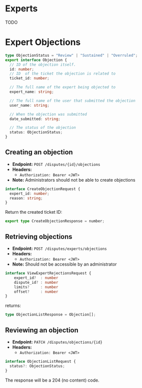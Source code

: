 # Experts

TODO

# Expert Objections

```ts
type ObjectionStatus = "Review" | "Sustained" | "Overruled";
export interface Objection {
  // ID of the objection itself.
  id: number;
  // ID  of the ticket the objection is related to
  ticket_id: number;

  // The full name of the expert being objected to
  expert_name: string;

  // The full name of the user that submitted the objection
  user_name: string;

  // When the objection was submitted
  date_submitted: string;

  // The status of the objection
  status: ObjectionStatus;
}
```

## Creating an objection

- **Endpoint:** `POST /disputes/{id}/objections`
- **Headers:**
  - `Authorization: Bearer <JWT>`
- **Note:** Administrators should not be able to create objections

```ts
interface CreateObjectionRequest {
  expert_id: number;
  reason: string;
}
```

Return the created ticket ID:

```ts
export type CreateObjectionResponse = number;
```

## Retrieving objections

- **Endpoint:** `POST /disputes/experts/objections`
- **Headers:**
  - `Authorization: Bearer <JWT>`
- **Note:** Should not be accessible by an administrator
```ts
interface ViewExpertRejectionsRequest {
	expert_id?  : number
	dispute_id? : number
	limits?     : number   
	offset?     : number 
}
```

returns:
```ts
type ObjectionListResponse = Objection[];
```

## Reviewing an objection

- **Endpoint:** `PATCH /disputes/objections/{id}`
- **Headers:**
  - `Authorization: Bearer <JWT>`

```ts
interface ObjectionListRequest {
  status?: ObjectionStatus;
}
```

The response will be a 204 (no content) code.
